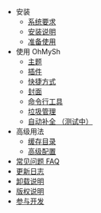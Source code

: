 - 安装
  - [系统要求](/zh_cn/getting-started/system)
  - [安装说明](/zh_cn/getting-started/install)
  - [准备使用](/zh_cn/getting-started/ready)
- 使用 OhMySh
  - [主题](/zh_cn/using/theme)
  - [插件](/zh_cn/using/plugin)
  - [快捷方式](/zh_cn/using/alias)
  - [封面](/zh_cn/using/cover)
  - [命令行工具](/zh_cn/using/cli)
  - [垃圾管理](/zh_cn/using/trash)
  - [自动补全 （测试中）](/zh_cn/using/comp)
- 高级用法
  - [缓存目录](/zh_cn/using/cache)
  - [高级配置](/zh_cn/using/advconfig)
- [常见问题 FAQ](/zh_cn/other/faq)
- [更新日志](/zh_cn/other/changelog)
- [卸载说明](/zh_cn/other/uninstall)
- [版权说明](/zh_cn/other/license)
- [参与开发](/zh_cn/other/cont)
